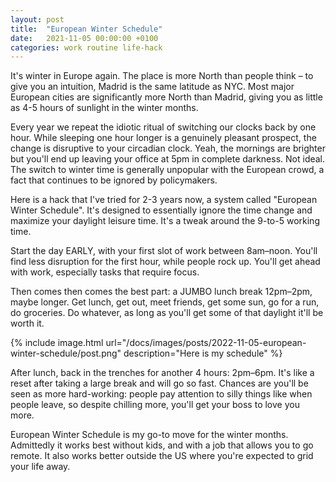 ```yaml
---
layout: post
title:  "European Winter Schedule"
date:   2021-11-05 00:00:00 +0100
categories: work routine life-hack
---
```


It's winter in Europe again. The place is more North than people think – to give you an intuition, Madrid is the same latitude as NYC. Most major European cities are significantly more North than Madrid, giving you as little as 4-5 hours of sunlight in the winter months. 

Every year we repeat the idiotic ritual of switching our clocks back by one hour. While sleeping one hour longer is a genuinely pleasant prospect, the change is disruptive to your circadian clock. Yeah, the mornings are brighter but you'll end up leaving your office at 5pm in complete darkness. Not ideal. The switch to winter time is generally unpopular with the European crowd, a fact that continues to be ignored by policymakers. 

Here is a hack that I've tried for 2-3 years now, a system called "European Winter Schedule". It's designed to essentially ignore the time change and maximize your daylight leisure time. It's a tweak around the 9-to-5 working time. 

Start the day EARLY, with your first slot of work between 8am–noon. You'll find less disruption for the first hour, while people rock up. You'll get ahead with work, especially tasks that require focus. 

Then comes then comes the best part: a JUMBO lunch break 12pm–2pm, maybe longer. Get lunch, get out, meet friends, get some sun, go for a run, do groceries. Do whatever, as long as you'll get some of that daylight it'll be worth it. 

{% include image.html url="/docs/images/posts/2022-11-05-european-winter-schedule/post.png" description="Here is my schedule" %}

After lunch, back in the trenches for another 4 hours: 2pm–6pm. It's like a reset after taking a large break and will go so fast. Chances are you'll be seen as more hard-working: people pay attention to silly things like when people leave, so despite chilling more, you'll get your boss to love you more. 

European Winter Schedule is my go-to move for the winter months. Admittedly it works best without kids, and with a job that allows you to go remote. It also works better outside the US where you're expected to grid your life away. 